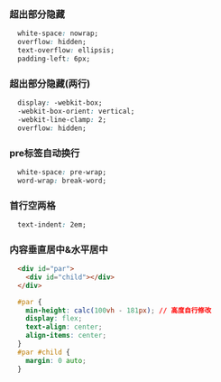 ### 超出部分隐藏
```css
  white-space: nowrap;
  overflow: hidden;
  text-overflow: ellipsis;
  padding-left: 6px;
```

### 超出部分隐藏(两行)
```css
  display: -webkit-box;
  -webkit-box-orient: vertical;
  -webkit-line-clamp: 2;
  overflow: hidden;
```

### pre标签自动换行
```css
  white-space: pre-wrap;
  word-wrap: break-word;
```
### 首行空两格
```css
  text-indent: 2em;
```
### 内容垂直居中&水平居中
```html
  <div id="par">
    <div id="child"></div>
  </div>
```
```css
  #par {
    min-height: calc(100vh - 181px); // 高度自行修改
    display: flex;
    text-align: center;
    align-items: center;
  }
  #par #child {
    margin: 0 auto;
  }
```
